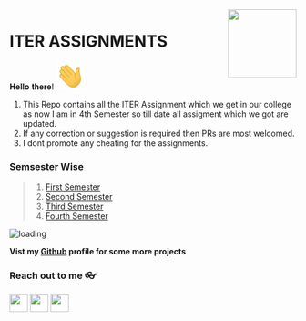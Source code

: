 <img src="https://www.pikpng.com/pngl/b/163-1630185_s-o-a-university-siksha-o-anusandhan-university.png" align="right" width="120" height="120"/>

# ITER ASSIGNMENTS
𝐇𝐞𝐥𝐥𝐨 𝐭𝐡𝐞𝐫𝐞! <img src="https://raw.githubusercontent.com/ABSphreak/ABSphreak/master/gifs/Hi.gif" width="50px">
<ol>
  <li>This Repo contains all the ITER Assignment which we get in our college as now I am in 4th Semester so till date all assigment which we got are updated.</li>
  <li>If any correction or suggestion is required then PRs are most welcomed.</li>
  <li>I dont promote any cheating for the assignments.</li>
</ol>

### Semsester Wise
> 1. [First Semester](https://github.com/SOMNATH0904/ITER-LAB-Assignments/tree/main/First_Semester)
> 2. [Second Semester](https://github.com/SOMNATH0904/ITER-LAB-Assignments/tree/main/Second_Semester)
> 3. [Third Semester](https://github.com/SOMNATH0904/ITER-LAB-Assignments/tree/main/Third_Semester)
> 4. [Fourth Semester](https://github.com/SOMNATH0904/ITER-LAB-Assignments/tree/main/Fourth_Semester) 

![loading](https://github.githubassets.com/images/spinners/octocat-spinner-64.gif)

<b>Vist my <a href="https://github.com/SOMNATH0904">Github</a> profile for some more projects</b>

### Reach out to me 👓
<a href="https://www.linkedin.com/in/somnath0904/"><img src="https://i.ibb.co/Kx2GSrT/linkedin.png" width="32px" height="32px"></a>
<a href="https://github.com/SOMNATH0904"><img src="https://cdn.iconscout.com/icon/free/png-256/github-108-438008.png" width="32px" height="32px"></a>
<a href="https://twitter.com/SomNath9411"><img src="https://i.ibb.co/kmgQVyW/twitter.png" width="32px" height="32px"></a>
